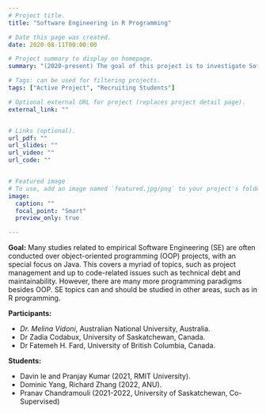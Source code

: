 ```yaml
---
# Project title.
title: "Software Engineering in R Programming"

# Date this page was created.
date: 2020-08-11T00:00:00

# Project summary to display on homepage.
summary: "(2020-present) The goal of this project is to investigate Software Engineering concepts applied to R programming and, in particular, to R packages."

# Tags: can be used for filtering projects.
tags: ["Active Project", "Recruiting Students"]

# Optional external URL for project (replaces project detail page).
external_link: ""


# Links (optional).
url_pdf: ""
url_slides: ""
url_video: ""
url_code: ""


# Featured image
# To use, add an image named `featured.jpg/png` to your project's folder. 
image:
  caption: ""
  focal_point: "Smart"
  preview_only: true

---
```


**Goal:** Many studies related to empirical Software Engineering (SE) are often conducted over object-oriented programming (OOP) projects, with an special focus on Java. This covers a myriad of topics, such as project management and up to code-related issues such as technical debt and maintainability. However, there are many more programming paradigms besides OOP. SE topics can and should be studied in other areas, such as in R programming.


**Participants:** 
- _Dr. Melina Vidoni_, Australian National University, Australia.
- Dr Zadia Codabux, University of Saskatchewan, Canada.
- Dr Fatemeh H. Fard, University of British Columbia, Canada.



**Students:** 
- Davin Ie and Pranjay Kumar (2021, RMIT University). 
- Dominic Yang, Richard Zhang (2022, ANU). 
- Pranav Chandramouli (2021-2022, University of Saskatchewan, Co-Supervised)
